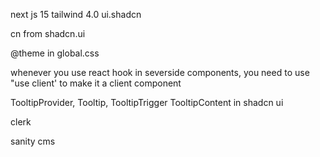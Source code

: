 next js 15
tailwind 4.0
ui.shadcn

cn from shadcn.ui

@theme in global.css

whenever you use react hook in severside components, you need to use "use client' to make it a client component

TooltipProvider,
Tooltip,
TooltipTrigger
TooltipContent in shadcn ui

clerk

sanity cms
